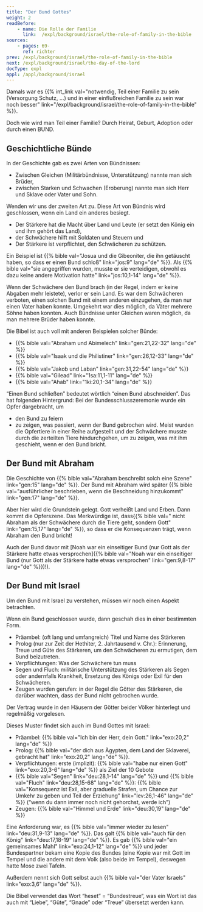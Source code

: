 ```yaml
---
title: "Der Bund Gottes"
weight: 2
readBefore:
    - name: Die Rolle der Familie
      link:  /expl/background/israel/the-role-of-family-in-the-bible
sources:
    - pages: 69-
      ref: richter
prev: /expl/background/israel/the-role-of-family-in-the-bible
next: /expl/background/israel/the-day-of-the-lord
docType: expl
appl: /appl/background/israel
---
```


Damals war es {{% int_link val="notwendig, Teil einer Familie zu sein (Versorgung Schutz, …) und in einer einflußreichen Familie zu sein war noch besser" link="/expl/background/israel/the-role-of-family-in-the-bible" %}}.

Doch wie wird man Teil einer Familie? Durch Heirat, Geburt, Adoption oder durch einen BUND.

## Geschichtliche Bünde

<a name="ae45"></a>
In der Geschichte gab es zwei Arten von Bündnissen:

- Zwischen Gleichen (Militärbündnisse, Unterstützung) nannte man sich Brüder,
- zwischen Starken und Schwachen (Eroberung) nannte man sich Herr und Sklave oder Vater und Sohn.

Wenden wir uns der zweiten Art zu. Diese Art von Bündnis wird geschlossen, wenn ein Land ein anderes besiegt.

- Der Stärkere hat die Macht über Land und Leute (er setzt den König ein und ihm gehört das Land),
- der Schwächere hilft mit Soldaten und Steuern und
- Der Stärkere ist verpflichtet, den Schwächeren zu schützen.

Ein Beispiel ist {{% bible val="Josua und die Gibeoniter, die ihn getäuscht haben, so dass er einen Bund schloß" link="jos:9" lang="de" %}}. Als {{% bible val="sie angegriffen wurden, musste er sie verteidigen, obwohl es dazu keine andere Motivation hatte" link="jos:10,1-14" lang="de" %}}.

Wenn der Schwächere den Bund brach (in der Regel, indem er keine Abgaben mehr leistete), verlor er sein Land. Es war dem Schwächeren verboten, einen solchen Bund mit einem anderen einzugehen, da man nur einen Vater haben konnte. Umgekehrt war dies möglich, da Väter mehrere Söhne haben konnten. Auch Bündnisse unter Gleichen waren möglich, da man mehrere Brüder haben konnte.

Die Bibel ist auch voll mit anderen Beispielen solcher Bünde:

- {{% bible val="Abraham und Abimelech" link="gen:21,22-32" lang="de" %}}
- {{% bible val="Isaak und die Philistiner" link="gen:26,12-33" lang="de" %}}
- {{% bible val="Jakob und Laban" link="gen:31,22-54" lang="de" %}}
- {{% bible val="Gilead" link="1sa:11,1-11" lang="de" %}}
- {{% bible val="Ahab" link="1ki:20,1-34" lang="de" %}}

“Einen Bund schließen” bedeutet wörtlich “einen Bund abschneiden”. Das hat folgenden Hintergrund: Bei der Bundesschlusszeremonie wurde ein Opfer dargebracht, um

- den Bund zu feiern
- zu zeigen, was passiert, wenn der Bund gebrochen wird. Meist wurden die Opfertiere in einer Reihe aufgestellt und der Schwächere musste durch die zerteilten Tiere hindurchgehen, um zu zeigen, was mit ihm geschieht, wenn er den Bund bricht.

## Der Bund mit Abraham

<a name="7cbd"></a>
Die Geschichte von {{% bible val="Abraham beschreibt solch eine Szene" link="gen:15" lang="de" %}}. Der Bund mit Abraham wird später {{% bible val="ausführlicher beschrieben, wenn die Beschneidung hinzukommt" link="gen:17" lang="de" %}}.

Aber hier wird die Grundstein gelegt. Gott verheißt Land und Erben. Dann kommt die Opferszene. Das Merkwürdige ist, dass{{% bible val=" nicht Abraham als der Schwächere durch die Tiere geht, sondern Gott" link="gen:15,17" lang="de" %}}, so dass er die Konsequenzen trägt, wenn Abraham den Bund bricht!

Auch der Bund davor mit [Noah war ein einseitiger Bund (nur Gott als der Stärkere hatte etwas versprochen]{{% bible val="Noah war ein einseitiger Bund (nur Gott als der Stärkere hatte etwas versprochen" link="gen:9,8-17" lang="de" %}})!).

## Der Bund mit Israel

<a name="521d"></a>
Um den Bund mit Israel zu verstehen, müssen wir noch einen Aspekt betrachten.

Wenn ein Bund geschlossen wurde, dann geschah dies in einer bestimmten Form.

- Präambel: (oft lang und umfangreich) Titel und Name des Stärkeren
- Prolog (nur zur Zeit der Hethiter, 2. Jahrtausend v. Chr.): Erinnerung, Treue und Güte des Stärkeren, um den Schwächeren zu ermutigen, dem Bund beizutreten.
- Verpflichtungen: Was der Schwächere tun muss
- Segen und Fluch: militärische Unterstützung des Stärkeren als Segen oder andernfalls Krankheit, Ersetzung des Königs oder Exil für den Schwächeren.
- Zeugen wurden gerufen: in der Regel die Götter des Stärkeren, die darüber wachten, dass der Bund nicht gebrochen wurde.

Der Vertrag wurde in den Häusern der Götter beider Völker hinterlegt und regelmäßig vorgelesen.

Dieses Muster findet sich auch im Bund Gottes mit Israel:

- Präambel: {{% bible val="Ich bin der Herr, dein Gott." link="exo:20,2" lang="de" %}}
- Prolog: {{% bible val="der dich aus Ägypten, dem Land der Sklaverei, gebracht hat" link="exo:20,2" lang="de" %}}.
- Verpflichtungen: erste (implizit): {{% bible val="habe nur einen Gott" link="exo:20,3-6" lang="de" %}} als Ziel der 10 Gebote
- {{% bible val="Segen" link="deu:28,1-14" lang="de" %}} und {{% bible val="Fluch" link="deu:28,15-68" lang="de" %}}: {{% bible val="Konsequenz ist Exil, aber graduelle Strafen, um Chance zur Umkehr zu geben und Teil der Erziehung" link="lev:26,1-46" lang="de" %}} (“wenn du dann immer noch nicht gehorchst, werde ich”)
- Zeugen: {{% bible val="Himmel und Erde" link="deu:30,19" lang="de" %}}

Eine Anforderung war, es {{% bible val="immer wieder zu lesen" link="deu:31,9-13" lang="de" %}}. Das galt {{% bible val="auch für den König" link="deu:17,18-19" lang="de" %}}. Es gab {{% bible val="ein gemeinsames Mahl" link="exo:24,1-12" lang="de" %}} und jeder Bundespartner bekam eine Kopie des Bundes (eine Kopie war mit Gott im Tempel und die andere mit dem Volk (also beide im Tempel), deswegen hatte Mose zwei Tafeln.

Außerdem nennt sich Gott selbst auch {{% bible val="der Vater Israels" link="exo:3,6" lang="de" %}}.

Die Bibel verwendet das Wort “heset” = “Bundestreue“, was ein Wort ist das auch mit “Liebe”, “Güte”, “Gnade” oder “Treue” übersetzt werden kann.
